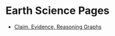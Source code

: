 # Earth Science Pages 

- [Claim, Evidence, Reasoning Graphs](/AP%20Resource%20Pages/Earth%20Science%20Pages/cergraphs.html)